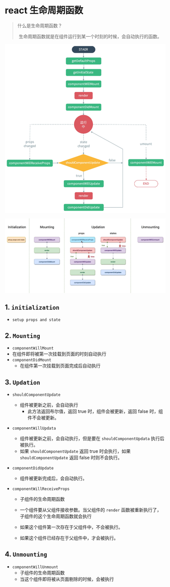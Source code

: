 # react 生命周期函数

> 什么是生命周期函数？
>
> ​	生命周期函数就是在组件运行到某一个时刻的时候，会自动执行的函数。



![img](.\react生命周期.assets\timg.jpg) 


![img](.\react生命周期.assets\1.jpg)


## 1. `initialization`

- `setup props and state`	

## 2. `Mounting`

-  `componentWillMount`
  - 在组件即将被第一次挂载到页面的时刻自动执行  
- `componentDidMount`
  - 在组件第一次挂载到页面完成后自动执行



## 3. `Updation`

- `shouldComponentUpdate`
  - 组件被更新之前，会自动执行
    - 此方法返回布尔值，返回 true 时，组件会被更新，返回 false 时，组件不会被更新。

- `componentWillUpdata`
  - 组件被更新之前，会自动执行，但是要在 `shouldComponentUpdata` 执行后被执行。
  - 如果 `shouldComponentUpdate` 返回 true 时会执行，如果 `shouldComponentUpdate` 返回 false 时则不会执行。

- `componentDidUpdate`
  - 组件被更新完成后，会自动执行。

- `componentWillReceiveProps`

  - 子组件的生命周期函数

  - 一个组件要从父组件接收参数。当父组件的 `render` 函数被重新执行了，子组件的这个生命周期函数就会执行
  - 如果这个组件第一次存在于父组件中，不会被执行。
  - 如果这个组件已经存在于父组件中，才会被执行。

## 4. `Unmounting`

- `componentWillUnmount`
  - 子组件的生命周期函数
  - 当这个组件即将被从页面剔除的时候，会被执行